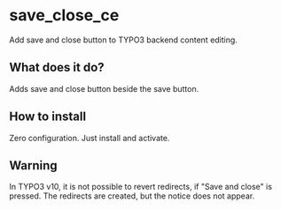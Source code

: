 # save_close_ce

Add save and close button to TYPO3 backend content editing.

## What does it do?

Adds save and close button beside the save button.

## How to install

Zero configuration. Just install and activate.

## Warning

In TYPO3 v10, it is not possible to revert redirects, if "Save and close" is pressed.
The redirects are created, but the notice does not appear.
